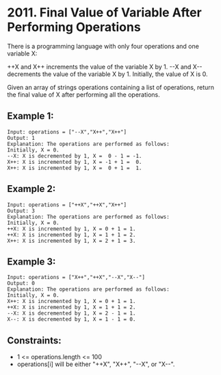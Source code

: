 # 2011. Final Value of Variable After Performing Operations

There is a programming language with only four operations and one variable X:

++X and X++ increments the value of the variable X by 1.
--X and X-- decrements the value of the variable X by 1.
Initially, the value of X is 0.

Given an array of strings operations containing a list of operations, return the final value of X after performing all the operations.

## Example 1:
    Input: operations = ["--X","X++","X++"]
    Output: 1
    Explanation: The operations are performed as follows:
    Initially, X = 0.
    --X: X is decremented by 1, X =  0 - 1 = -1.
    X++: X is incremented by 1, X = -1 + 1 =  0.
    X++: X is incremented by 1, X =  0 + 1 =  1.


## Example 2:
    Input: operations = ["++X","++X","X++"]
    Output: 3
    Explanation: The operations are performed as follows:
    Initially, X = 0.
    ++X: X is incremented by 1, X = 0 + 1 = 1.
    ++X: X is incremented by 1, X = 1 + 1 = 2.
    X++: X is incremented by 1, X = 2 + 1 = 3.

## Example 3:
    Input: operations = ["X++","++X","--X","X--"]
    Output: 0
    Explanation: The operations are performed as follows:
    Initially, X = 0.
    X++: X is incremented by 1, X = 0 + 1 = 1.
    ++X: X is incremented by 1, X = 1 + 1 = 2.
    --X: X is decremented by 1, X = 2 - 1 = 1.
    X--: X is decremented by 1, X = 1 - 1 = 0.

## Constraints:
- 1 <= operations.length <= 100
- operations[i] will be either "++X", "X++", "--X", or "X--".